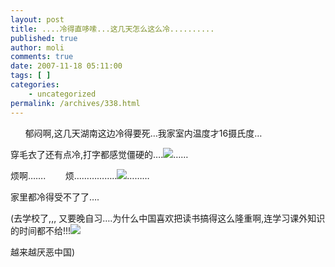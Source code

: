 ```yaml
---
layout: post
title: ....冷得直哆嗦...这几天怎么这么冷..........
published: true
author: moli
comments: true
date: 2007-11-18 05:11:00
tags: [ ]
categories:
    - uncategorized
permalink: /archives/338.html
---
```

&nbsp;&nbsp;&nbsp;&nbsp;&nbsp; 郁闷啊,这几天湖南这边冷得要死&#8230;我家室内温度才16摄氏度&#8230;

穿毛衣了还有点冷,打字都感觉僵硬的&#8230;.![][1]&#8230;&#8230;

烦啊&#8230;&#8230;.&nbsp;&nbsp;&nbsp;&nbsp;&nbsp;&nbsp;&nbsp; 烦&#8230;&#8230;&#8230;&#8230;&#8230;..![][2]&#8230;&#8230;&#8230;

家里都冷得受不了了&#8230;. 

(去学校了,,, 又要晚自习&#8230;.为什么中国喜欢把读书搞得这么隆重啊,连学习课外知识的时间都不给!!!![][3]

越来越厌恶中国)

 [1]: http://img.baidu.com/hi/face/i_f33.gif
 [2]: http://img.baidu.com/hi/face/i_f26.gif
 [3]: http://img.baidu.com/hi/face/i_f23.gif